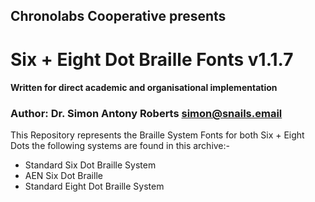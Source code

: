 ## Chronolabs Cooperative presents

# Six + Eight Dot Braille Fonts v1.1.7

#### Written for direct academic and organisational implementation

### Author: Dr. Simon Antony Roberts <simon@snails.email>

This Repository represents the Braille System Fonts for both Six + Eight Dots the following systems are found in this archive:-

 * Standard Six Dot Braille System
 * AEN Six Dot Braille
 * Standard Eight Dot Braille System
